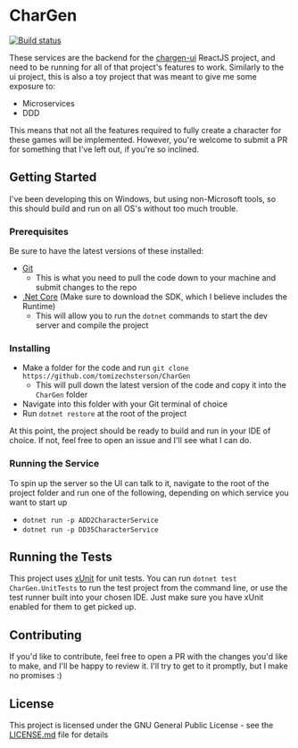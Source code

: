 # CharGen
 
[![Build status](https://ci.appveyor.com/api/projects/status/ny4n8ywn72b17fyy?svg=true&passingText=Build%20and%20tests%20OK&pendingText=Building%20and%20running%20tests&failingText=Build%20and%2For%20tests%20not%20OK)](https://ci.appveyor.com/project/tomizechsterson/chargen)

These services are the backend for the [chargen-ui](https://github.com/tomizechsterson/chargen-ui) ReactJS project, and need to be running for all of that project's features to work. Similarly to the ui project, this is also a toy project that was meant to give me some exposure to:
- Microservices
- DDD

This means that not all the features required to fully create a character for these games will be implemented. However, you're welcome to submit a PR for something that I've left out, if you're so inclined.

## Getting Started

I've been developing this on Windows, but using non-Microsoft tools, so this should build and run on all OS's without too much trouble.

### Prerequisites

Be sure to have the latest versions of these installed:
- [Git](https://git-scm.com/)
   - This is what you need to pull the code down to your machine and submit changes to the repo
- [.Net Core](https://www.microsoft.com/net/download) (Make sure to download the SDK, which I believe includes the Runtime)
  - This will allow you to run the `dotnet` commands to start the dev server and compile the project

### Installing

- Make a folder for the code and run `git clone https://github.com/tomizechsterson/CharGen`
  - This will pull down the latest version of the code and copy it into the `CharGen` folder
- Navigate into this folder with your Git terminal of choice
- Run `dotnet restore` at the root of the project

At this point, the project should be ready to build and run in your IDE of choice. If not, feel free to open an issue and I'll see what I can do.

### Running the Service

To spin up the server so the UI can talk to it, navigate to the root of the project folder and run one of the following, depending on which service you want to start up
- `dotnet run -p ADD2CharacterService`
- `dotnet run -p DD35CharacterService`

## Running the Tests

This project uses [xUnit](https://xunit.github.io/) for unit tests. You can run `dotnet test CharGen.UnitTests` to run the test project from the command line, or use the test runner built into your chosen IDE. Just make sure you have xUnit enabled for them to get picked up.

## Contributing

If you'd like to contribute, feel free to open a PR with the changes you'd like to make, and I'll be happy to review it. I'll try to get to it promptly, but I make no promises :)

## License

This project is licensed under the GNU General Public License - see the [LICENSE.md](LICENSE.md) file for details